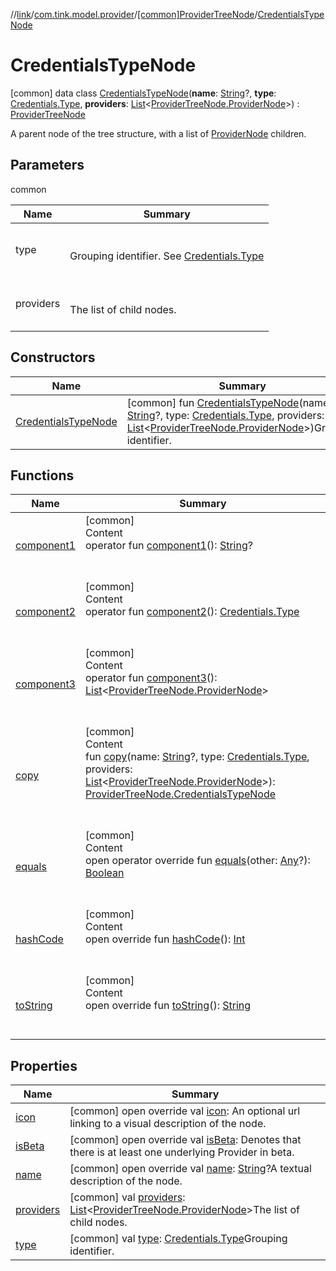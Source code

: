 //[link](../../../index.md)/[com.tink.model.provider](../../index.md)/[[common]ProviderTreeNode](../index.md)/[CredentialsTypeNode](index.md)



# CredentialsTypeNode  
 [common] data class [CredentialsTypeNode](index.md)(**name**: [String](https://kotlinlang.org/api/latest/jvm/stdlib/kotlin/-string/index.html)?, **type**: [Credentials.Type](../../../com.tink.model.credentials/[common]-credentials/-type/index.md), **providers**: [List](https://kotlinlang.org/api/latest/jvm/stdlib/kotlin.collections/-list/index.html)<[ProviderTreeNode.ProviderNode](../-provider-node/index.md)>) : [ProviderTreeNode](../index.md)

A parent node of the tree structure, with a list of [ProviderNode](../-provider-node/index.md) children.

   


## Parameters  
  
common  
  
|  Name|  Summary| 
|---|---|
| <a name="com.tink.model.provider/ProviderTreeNode.CredentialsTypeNode///PointingToDeclaration/"></a>type| <a name="com.tink.model.provider/ProviderTreeNode.CredentialsTypeNode///PointingToDeclaration/"></a><br><br>Grouping identifier. See [Credentials.Type](../../../com.tink.model.credentials/[common]-credentials/-type/index.md)<br><br>
| <a name="com.tink.model.provider/ProviderTreeNode.CredentialsTypeNode///PointingToDeclaration/"></a>providers| <a name="com.tink.model.provider/ProviderTreeNode.CredentialsTypeNode///PointingToDeclaration/"></a><br><br>The list of child nodes.<br><br>
  


## Constructors  
  
|  Name|  Summary| 
|---|---|
| <a name="com.tink.model.provider/ProviderTreeNode.CredentialsTypeNode/CredentialsTypeNode/#kotlin.String?#com.tink.model.credentials.Credentials.Type#kotlin.collections.List[com.tink.model.provider.ProviderTreeNode.ProviderNode]/PointingToDeclaration/"></a>[CredentialsTypeNode](-credentials-type-node.md)| <a name="com.tink.model.provider/ProviderTreeNode.CredentialsTypeNode/CredentialsTypeNode/#kotlin.String?#com.tink.model.credentials.Credentials.Type#kotlin.collections.List[com.tink.model.provider.ProviderTreeNode.ProviderNode]/PointingToDeclaration/"></a> [common] fun [CredentialsTypeNode](-credentials-type-node.md)(name: [String](https://kotlinlang.org/api/latest/jvm/stdlib/kotlin/-string/index.html)?, type: [Credentials.Type](../../../com.tink.model.credentials/[common]-credentials/-type/index.md), providers: [List](https://kotlinlang.org/api/latest/jvm/stdlib/kotlin.collections/-list/index.html)<[ProviderTreeNode.ProviderNode](../-provider-node/index.md)>)Grouping identifier.   <br>


## Functions  
  
|  Name|  Summary| 
|---|---|
| <a name="com.tink.model.provider/ProviderTreeNode.CredentialsTypeNode/component1/#/PointingToDeclaration/"></a>[component1](component1.md)| <a name="com.tink.model.provider/ProviderTreeNode.CredentialsTypeNode/component1/#/PointingToDeclaration/"></a>[common]  <br>Content  <br>operator fun [component1](component1.md)(): [String](https://kotlinlang.org/api/latest/jvm/stdlib/kotlin/-string/index.html)?  <br><br><br>
| <a name="com.tink.model.provider/ProviderTreeNode.CredentialsTypeNode/component2/#/PointingToDeclaration/"></a>[component2](component2.md)| <a name="com.tink.model.provider/ProviderTreeNode.CredentialsTypeNode/component2/#/PointingToDeclaration/"></a>[common]  <br>Content  <br>operator fun [component2](component2.md)(): [Credentials.Type](../../../com.tink.model.credentials/[common]-credentials/-type/index.md)  <br><br><br>
| <a name="com.tink.model.provider/ProviderTreeNode.CredentialsTypeNode/component3/#/PointingToDeclaration/"></a>[component3](component3.md)| <a name="com.tink.model.provider/ProviderTreeNode.CredentialsTypeNode/component3/#/PointingToDeclaration/"></a>[common]  <br>Content  <br>operator fun [component3](component3.md)(): [List](https://kotlinlang.org/api/latest/jvm/stdlib/kotlin.collections/-list/index.html)<[ProviderTreeNode.ProviderNode](../-provider-node/index.md)>  <br><br><br>
| <a name="com.tink.model.provider/ProviderTreeNode.CredentialsTypeNode/copy/#kotlin.String?#com.tink.model.credentials.Credentials.Type#kotlin.collections.List[com.tink.model.provider.ProviderTreeNode.ProviderNode]/PointingToDeclaration/"></a>[copy](copy.md)| <a name="com.tink.model.provider/ProviderTreeNode.CredentialsTypeNode/copy/#kotlin.String?#com.tink.model.credentials.Credentials.Type#kotlin.collections.List[com.tink.model.provider.ProviderTreeNode.ProviderNode]/PointingToDeclaration/"></a>[common]  <br>Content  <br>fun [copy](copy.md)(name: [String](https://kotlinlang.org/api/latest/jvm/stdlib/kotlin/-string/index.html)?, type: [Credentials.Type](../../../com.tink.model.credentials/[common]-credentials/-type/index.md), providers: [List](https://kotlinlang.org/api/latest/jvm/stdlib/kotlin.collections/-list/index.html)<[ProviderTreeNode.ProviderNode](../-provider-node/index.md)>): [ProviderTreeNode.CredentialsTypeNode](index.md)  <br><br><br>
| <a name="kotlin/Any/equals/#kotlin.Any?/PointingToDeclaration/"></a>[equals](../../../com.tink.service.user/[common]-user-profile-service-impl/index.md#%5Bkotlin%2FAny%2Fequals%2F%23kotlin.Any%3F%2FPointingToDeclaration%2F%5D%2FFunctions%2F1135467963)| <a name="kotlin/Any/equals/#kotlin.Any?/PointingToDeclaration/"></a>[common]  <br>Content  <br>open operator override fun [equals](../../../com.tink.service.user/[common]-user-profile-service-impl/index.md#%5Bkotlin%2FAny%2Fequals%2F%23kotlin.Any%3F%2FPointingToDeclaration%2F%5D%2FFunctions%2F1135467963)(other: [Any](https://kotlinlang.org/api/latest/jvm/stdlib/kotlin/-any/index.html)?): [Boolean](https://kotlinlang.org/api/latest/jvm/stdlib/kotlin/-boolean/index.html)  <br><br><br>
| <a name="kotlin/Any/hashCode/#/PointingToDeclaration/"></a>[hashCode](../../../com.tink.service.user/[common]-user-profile-service-impl/index.md#%5Bkotlin%2FAny%2FhashCode%2F%23%2FPointingToDeclaration%2F%5D%2FFunctions%2F1135467963)| <a name="kotlin/Any/hashCode/#/PointingToDeclaration/"></a>[common]  <br>Content  <br>open override fun [hashCode](../../../com.tink.service.user/[common]-user-profile-service-impl/index.md#%5Bkotlin%2FAny%2FhashCode%2F%23%2FPointingToDeclaration%2F%5D%2FFunctions%2F1135467963)(): [Int](https://kotlinlang.org/api/latest/jvm/stdlib/kotlin/-int/index.html)  <br><br><br>
| <a name="kotlin/Any/toString/#/PointingToDeclaration/"></a>[toString](../../../com.tink.service.user/[common]-user-profile-service-impl/index.md#%5Bkotlin%2FAny%2FtoString%2F%23%2FPointingToDeclaration%2F%5D%2FFunctions%2F1135467963)| <a name="kotlin/Any/toString/#/PointingToDeclaration/"></a>[common]  <br>Content  <br>open override fun [toString](../../../com.tink.service.user/[common]-user-profile-service-impl/index.md#%5Bkotlin%2FAny%2FtoString%2F%23%2FPointingToDeclaration%2F%5D%2FFunctions%2F1135467963)(): [String](https://kotlinlang.org/api/latest/jvm/stdlib/kotlin/-string/index.html)  <br><br><br>


## Properties  
  
|  Name|  Summary| 
|---|---|
| <a name="com.tink.model.provider/ProviderTreeNode.CredentialsTypeNode/icon/#/PointingToDeclaration/"></a>[icon](icon.md)| <a name="com.tink.model.provider/ProviderTreeNode.CredentialsTypeNode/icon/#/PointingToDeclaration/"></a> [common] open override val [icon](icon.md): <ERROR CLASS>An optional url linking to a visual description of the node.   <br>
| <a name="com.tink.model.provider/ProviderTreeNode.CredentialsTypeNode/isBeta/#/PointingToDeclaration/"></a>[isBeta](is-beta.md)| <a name="com.tink.model.provider/ProviderTreeNode.CredentialsTypeNode/isBeta/#/PointingToDeclaration/"></a> [common] open override val [isBeta](is-beta.md): <ERROR CLASS>Denotes that there is at least one underlying Provider in beta.   <br>
| <a name="com.tink.model.provider/ProviderTreeNode.CredentialsTypeNode/name/#/PointingToDeclaration/"></a>[name](name.md)| <a name="com.tink.model.provider/ProviderTreeNode.CredentialsTypeNode/name/#/PointingToDeclaration/"></a> [common] open override val [name](name.md): [String](https://kotlinlang.org/api/latest/jvm/stdlib/kotlin/-string/index.html)?A textual description of the node.   <br>
| <a name="com.tink.model.provider/ProviderTreeNode.CredentialsTypeNode/providers/#/PointingToDeclaration/"></a>[providers](providers.md)| <a name="com.tink.model.provider/ProviderTreeNode.CredentialsTypeNode/providers/#/PointingToDeclaration/"></a> [common] val [providers](providers.md): [List](https://kotlinlang.org/api/latest/jvm/stdlib/kotlin.collections/-list/index.html)<[ProviderTreeNode.ProviderNode](../-provider-node/index.md)>The list of child nodes.   <br>
| <a name="com.tink.model.provider/ProviderTreeNode.CredentialsTypeNode/type/#/PointingToDeclaration/"></a>[type](type.md)| <a name="com.tink.model.provider/ProviderTreeNode.CredentialsTypeNode/type/#/PointingToDeclaration/"></a> [common] val [type](type.md): [Credentials.Type](../../../com.tink.model.credentials/[common]-credentials/-type/index.md)Grouping identifier.   <br>

